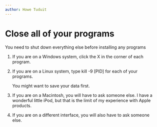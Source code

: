 ```yaml
---
author: Howe Tuduit
---
```


# Close all of your programs

You need to shut down everything else before installing any programs

1.  If you are on a Windows system, click the X in the corner of each program.

2.  If you are on a Linux system, type kill -9 \[PID\] for each of your programs.

    You might want to save your data first.

3.  If you are on a Macintosh, you will have to ask someone else. I have a wonderful little iPod, but that is the limit of my experience with Apple products.

4.  If you are on a different interface, you will also have to ask someone else.
